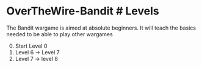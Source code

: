 # OverTheWire-Bandit # Levels
The Bandit wargame is aimed at absolute beginners. It will teach the basics needed to be able to play other wargames

0) Start Level 0
6) Level 6 -> Level 7
7) Level 7 -> level 8
